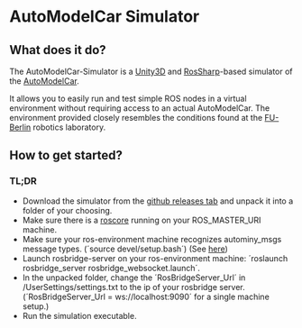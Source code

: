 # AutoModelCar Simulator

## What does it do?

The AutoModelCar-Simulator is a [Unity3D](https://unity.com/) and [RosSharp](https://github.com/siemens/ros-sharp)-based simulator of the [AutoModelCar](https://github.com/AutoModelCar/AutoModelCarWiki/wiki).

It allows you to easily run and test simple ROS nodes in a virtual environment without requiring access to an actual AutoModelCar. The environment provided closely resembles the conditions found at the [FU-Berlin](https://www.fu-berlin.de/) robotics laboratory.

## How to get started?

### TL;DR

- Download the simulator from the [github releases tab](https://github.com/Helliaca/AutoModelCar_Simulator/releases) and unpack it into a folder of your choosing.
- Make sure there is a [roscore](http://wiki.ros.org/roscore) running on your ROS_MASTER_URI machine.
- Make sure your ros-environment machine recognizes autominy_msgs message types. (´source devel/setup.bash´) (See [here](https://github.com/AutoMiny/AutoMiny))
- Launch rosbridge-server on your ros-environment machine: ´roslaunch rosbridge_server rosbridge_websocket.launch´.
- In the unpacked folder, change the ´RosBridgeServer_Url´ in /UserSettings/settings.txt to the ip of your rosbridge server. (´RosBridgeServer_Url = ws://localhost:9090´ for a single machine setup.)
- Run the simulation executable.
